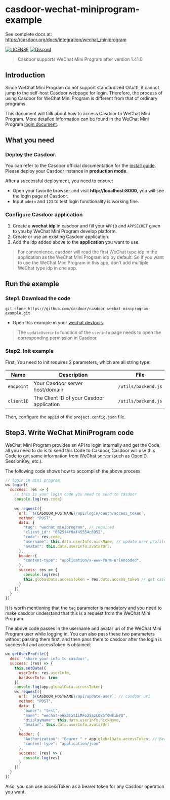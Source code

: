 # casdoor-wechat-miniprogram-example

See complete docs at: https://casdoor.org/docs/integration/wechat_miniprogram

[![LICENSE](https://img.shields.io/github/license/casdoor/casdoor-wechat-miniprogram-example)](https://github.com/casdoor/casdoor-wechat-miniprogram-example/blob/master/LICENSE)
[![Discord](https://img.shields.io/discord/1022748306096537660?logo=discord&label=discord&color=5865F2)](https://discord.gg/5rPsrAzK7S)

>Casdoor supports WeChat Mini Program after version 1.41.0

## Introduction

Since WeChat Mini Program do not support standardized OAuth, it cannot jump to the self-host Casdoor webpage for login.
Therefore, the process of using Casdoor for WeChat Mini Program is different from that of ordinary programs.

This document will talk about how to access Casdoor to WeChat Mini Program. More detailed information can be found in 
the WeChat Mini Program [login document](https://developers.weixin.qq.com/miniprogram/dev/framework/open-ability/login.html).

## What you need

### Deploy the Casdoor.

You can refer to the Casdoor official documentation for the [install guide](https://casdoor.org/docs/basic/server-installation). Please deploy your Casdoor instance in **production mode**.

After a successful deployment, you need to ensure:

- Open your favorite browser and visit **http://localhost:8000**, you will see the login page of Casdoor.
- Input `admin` and `123` to test login functionality is working fine.

### Configure Casdoor application

1. Create a **wechat idp** in casdoor and fill your `APPID` and `APPSECRET` given to you by WeChat Mini Program develop platform.
2. Create or use an existing Casdoor application.
3. Add the idp added above to the **application** you want to use.

>For convenience, casdoor will read the first WeChat type idp in the application as the WeChat Mini Program idp by default.
>So if you want to use the WeChat Mini Program in this app, don't add multiple WeChat type idp in one app.

## Run the example

### Step1. Download the code

```
git clone https://github.com/casdoor/casdoor-wechat-miniprogram-example.git
```

- Open this example in your [wechat devtools](https://developers.weixin.qq.com/miniprogram/en/dev/devtools/download.html).

> The `updateUserinfo` function of the `userinfo` page needs to open the corresponding permission in Casdoor.

### Step2. Init example

First, You need to init requires 2 parameters, which are all string type:

| Name         | Description                                                                                             | File                  |
| ------------ | ------------------------------------------------------------------------------------------------------- | --------------------- |
| `endpoint`   | Your Casdoor server host/domain                                                                         | `/utils/backend.js` |
| `clientID`   | The Client ID of your Casdoor application                                                               | `/utils/backend.js` |

Then, configure the `appid` of the `project.config.json` file.

## Step3. Write WeChat MiniProgram code

WeChat Mini Program provides an API to login internally and get the Code, all you need to do is to send this Code to Casdoor,
Casdoor will use this Code to get some information from WeChat server (such as OpenID, SessionKey, etc.).

The following code shows how to accomplish the above process:

```js
// login in mini program
wx.login({
  success: res => {
    // this is your login code you need to send to casdoor
    console.log(res.code)
    
    wx.request({
      url: `${CASDOOR_HOSTNAME}/api/login/oauth/access_token`,
      method: "POST",
      data: {
        "tag": "wechat_miniprogram", // required
        "client_id": "6825f4f0af45554c8952",
        "code": res.code,
        "username": this.data.userInfo.nickName, // update user profile, when you login.
        "avatar": this.data.userInfo.avatarUrl,
      },
      header:{
        "content-type": "application/x-www-form-urlencoded",
      },
      success: res => {
        console.log(res)
        this.globalData.accessToken = res.data.access_token // get casdoor's accessToken
      }
    })
  }
})
```

It is worth mentioning that the `tag` parameter is mandatory and you need to make casdoor understand that this is a request from the WeChat Mini Program.

The above code passes in the username and avatar uri of the WeChat Mini Program user while logging in. You can also pass these two parameters without passing them first, and then pass them to casdoor after the login is successful and accessToken is obtained:

```js
wx.getUserProfile({
  desc: 'share your info to casdoor', 
  success: (res) => {
    this.setData({
      userInfo: res.userInfo,
      hasUserInfo: true
    })
    console.log(app.globalData.accessToken)
    wx.request({
      url: `${CASDOOR_HOSTNAME}/api/update-user`, // casdoor uri
      method: "POST",
      data: {
        "owner": "test",
        "name": "wechat-oGk3T5tIiMFo3SazCO75f0HEiE7Q",
        "displayName": this.data.userInfo.nickName,
        "avatar": this.data.userInfo.avatarUrl
      },
      header: {
        "Authorization": "Bearer " + app.globalData.accessToken, // Bearer token
        "content-type": "application/json"
      },
      success: (res) => {
        console.log(res)
      }
    })
  }
})
```

Also, you can use accessToken as a bearer token for any Casdoor operation you want.
